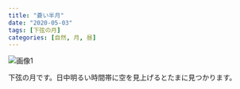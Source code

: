 ```yaml
---
title: "蒼い半月"
date: "2020-05-03"
tags: [下弦の月]
categories: [自然, 月, 昼]
---
```


![画像1](https://assets.st-note.com/production/uploads/images/24614306/picture_pc_b7bc235c923102162722ca98c57aab55.jpg)

下弦の月です。日中明るい時間帯に空を見上げるとたまに見つかります。
